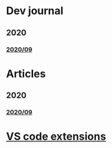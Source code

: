 # Dev journal
## 2020
### [2020/09](./_posts/dev/2020-09-21-dev-2020-09.md)

# Articles
## 2020
### [2020/09](./_posts/articles/2020-09-21-articles-2020-09.md)

# [VS code extensions](vs-code-extensions.md)
